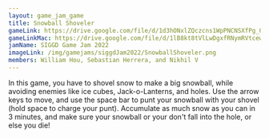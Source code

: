 ```yaml
---
layout: game_jam_game
title: Snowball Shoveler
gameLink: https://drive.google.com/file/d/1d3hONxlZQczcns1WpPNCNSXfPg_0jgc7/view?usp=sharing
gameLinkMac: https://drive.google.com/file/d/1lB8kt8tVlLwDgxfRNymRVtcewQkmVPw3/view?usp=sharing
jamName: SIGGD Game Jam 2022
imageLink: /img/gamejams/siggdJam2022/SnowballShoveler.png
members: William Hou, Sebastian Herrera, and Nikhil V
---
```

<!--Put description here:-->
In this game, you have to shovel snow to make a big snowball, while avoiding enemies like ice cubes, Jack-o-Lanterns, and holes. Use the arrow keys to move, and use the space bar to punt your snowball with your shovel (hold space to charge your punt). Accumulate as much snow as you can in 3 minutes, and make sure your snowball or your don't fall into the hole, or else you die!